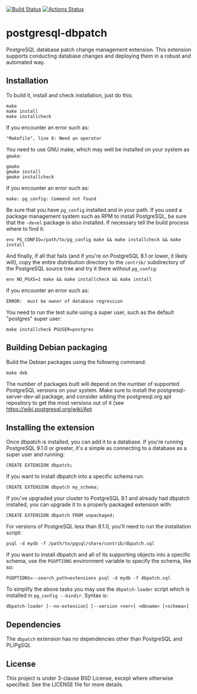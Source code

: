 [![Build Status](https://secure.travis-ci.org/linz/postgresql-dbpatch.svg)](http://travis-ci.org/linz/postgresql-dbpatch)
[![Actions Status](https://github.com/linz/postgresql-dbpatch/workflows/test/badge.svg?branch=master)](https://github.com/linz/postgresql-dbpatch/actions)

# postgresql-dbpatch

PostgreSQL database patch change management extension. This extension supports conducting database
changes and deploying them in a robust and automated way.

## Installation

To build it, install and check installation, just do this:

    make
    make install
    make installcheck

If you encounter an error such as:

    "Makefile", line 8: Need an operator

You need to use GNU make, which may well be installed on your system as `gmake`:

    gmake
    gmake install
    gmake installcheck

If you encounter an error such as:

    make: pg_config: Command not found

Be sure that you have `pg_config` installed and in your path. If you used a package management
system such as RPM to install PostgreSQL, be sure that the `-devel` package is also installed. If
necessary tell the build process where to find it:

    env PG_CONFIG=/path/to/pg_config make && make installcheck && make install

And finally, if all that fails (and if you're on PostgreSQL 8.1 or lower, it likely will), copy the
entire distribution directory to the `contrib/` subdirectory of the PostgreSQL source tree and try
it there without `pg_config`:

    env NO_PGXS=1 make && make installcheck && make install

If you encounter an error such as:

    ERROR:  must be owner of database regression

You need to run the test suite using a super user, such as the default "postgres" super user:

    make installcheck PGUSER=postgres

## Building Debian packaging

Build the Debian packages using the following command:

    make deb

The number of packages built will depend on the number of supported PostgreSQL versions on your
system. Make sure to install the postgresql-server-dev-all package, and consider adding the
postgresql.org apt repository to get the most versions out of it (see
https://wiki.postgresql.org/wiki/Apt

## Installing the extension

Once dbpatch is installed, you can add it to a database. If you're running PostgreSQL 9.1.0 or
greater, it's a simple as connecting to a database as a super user and running:

    CREATE EXTENSION dbpatch;

If you want to install dbpatch into a specific schema run:

    CREATE EXTENSION dbpatch my_schema;

If you've upgraded your cluster to PostgreSQL 9.1 and already had dbpatch installed, you can upgrade
it to a properly packaged extension with:

    CREATE EXTENSION dbpatch FROM unpackaged;

For versions of PostgreSQL less than 9.1.0, you'll need to run the installation script:

    psql -d mydb -f /path/to/pgsql/share/contrib/dbpatch.sql

If you want to install dbpatch and all of its supporting objects into a specific schema, use the
`PGOPTIONS` environment variable to specify the schema, like so:

    PGOPTIONS=--search_path=extensions psql -d mydb -f dbpatch.sql

To simplify the above tasks you may use the `dbpatch-loader` script which is installed in
`pg_config --bindir`. Syntax is:

    dbpatch-loader [--no-extension] [--version <ver>] <dbname> [<schema>]

## Dependencies

The `dbpatch` extension has no dependencies other than PostgreSQL and PL/PgSQL

## License

This project is under 3-clause BSD License, except where otherwise specified. See the LICENSE file
for more details.
